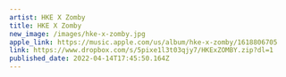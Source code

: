 ```yaml
---
artist: HKE X Zomby
title: HKE X Zomby
new_image: /images/hke-x-zomby.jpg
apple_link: https://music.apple.com/us/album/hke-x-zomby/1618806705
link: https://www.dropbox.com/s/5pixe1l3t03qjy7/HKExZOMBY.zip?dl=1
published_date: 2022-04-14T17:45:50.164Z
---
```

